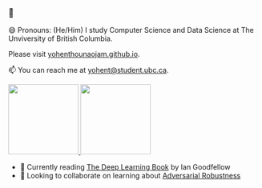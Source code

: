 ### 👋 

😄 Pronouns: (He/Him)
I study Computer Science and Data Science at The Unviversity of British Columbia. 

Please visit [yohenthounaojam.github.io](https://yohenthounaojam.github.io). 

📫 You can reach me at yohent@student.ubc.ca. 

<!--
**yohenthounaojam/yohenthounaojam** is a ✨ _special_ ✨ repository because its `README.md` (this file) appears on your GitHub profile.

Here are some ideas to get you started:

- 🔭 I’m currently working on ...
- 🌱 I’m currently learning ...
- 👯 I’m looking to collaborate on ...
- 🤔 I’m looking for help with ...
- 💬 Ask me about ...
- 📫 How to reach me: ...
- 😄 Pronouns: ...
- ⚡ Fun fact: ...
-->



<p align="left">
<a href="https://github.com/yohenthounaojam">
  <img height="140em" src="https://github-readme-stats.vercel.app/api/?username=yohenthounaojam&show_icons=true&title_color=fff&icon_color=79ff97&text_color=9f9f9f&bg_color=151515&hide=stars" />
  <img height="140em" src="https://github-readme-stats.vercel.app/api/top-langs/?username=yohenthounaojam&&layout=compact&show_icons=true&title_color=fff&icon_color=79ff97&text_color=9f9f9f&bg_color=151515&" />
</a>
</p>


- 🌱 Currently reading [The Deep Learning Book](https://www.deeplearningbook.org/) by Ian Goodfellow
- 👯 Looking to collaborate on learning about [Adversarial Robustness](https://adversarial-ml-tutorial.org/introduction/)

